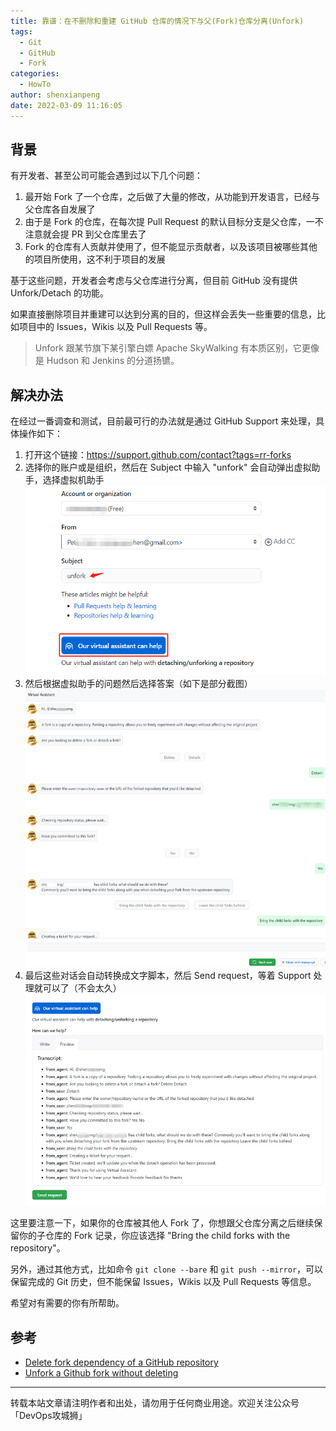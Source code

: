 ```yaml
---
title: 靠谱：在不删除和重建 GitHub 仓库的情况下与父(Fork)仓库分离(Unfork)
tags:
  - Git
  - GitHub
  - Fork
categories:
  - HowTo
author: shenxianpeng
date: 2022-03-09 11:16:05
---
```


## 背景

有开发者、甚至公司可能会遇到过以下几个问题：

1. 最开始 Fork 了一个仓库，之后做了大量的修改，从功能到开发语言，已经与父仓库各自发展了
2. 由于是 Fork 的仓库，在每次提 Pull Request 的默认目标分支是父仓库，一不注意就会提 PR 到父仓库里去了
3. Fork 的仓库有人贡献并使用了，但不能显示贡献者，以及该项目被哪些其他的项目所使用，这不利于项目的发展

基于这些问题，开发者会考虑与父仓库进行分离，但目前 GitHub 没有提供 Unfork/Detach 的功能。

如果直接删除项目并重建可以达到分离的目的，但这样会丢失一些重要的信息，比如项目中的 Issues，Wikis 以及 Pull Requests 等。

> Unfork 跟某节旗下某引擎白嫖 Apache SkyWalking 有本质区别，它更像是 Hudson 和 Jenkins 的分道扬镳。

## 解决办法

在经过一番调查和测试，目前最可行的办法就是通过 GitHub Support 来处理，具体操作如下：

1. 打开这个链接：https://support.github.com/contact?tags=rr-forks
2. 选择你的账户或是组织，然后在 Subject 中输入 "unfork" 会自动弹出虚拟助手，选择虚拟机助手
    ![](unfork-github-repo/type-unfork.png)
3. 然后根据虚拟助手的问题然后选择答案（如下是部分截图）
     ![](unfork-github-repo/virtual-assistant-1.png)
4. 最后这些对话会自动转换成文字脚本，然后 Send request，等着 Support 处理就可以了（不会太久）
    ![](unfork-github-repo/virtual-assistant-2.png)

这里要注意一下，如果你的仓库被其他人 Fork 了，你想跟父仓库分离之后继续保留你的子仓库的 Fork 记录，你应该选择 "Bring the child forks with the repository"。

另外，通过其他方式，比如命令 `git clone --bare` 和 `git push --mirror`，可以保留完成的 Git 历史，但不能保留 Issues，Wikis 以及 Pull Requests 等信息。

希望对有需要的你有所帮助。

## 参考

* [Delete fork dependency of a GitHub repository](https://stackoverflow.com/questions/16052477/delete-fork-dependency-of-a-github-repository)
* [Unfork a Github fork without deleting](https://stackoverflow.com/questions/29326767/unfork-a-github-fork-without-deleting/41486339#41486339)

---

转载本站文章请注明作者和出处，请勿用于任何商业用途。欢迎关注公众号「DevOps攻城狮」
